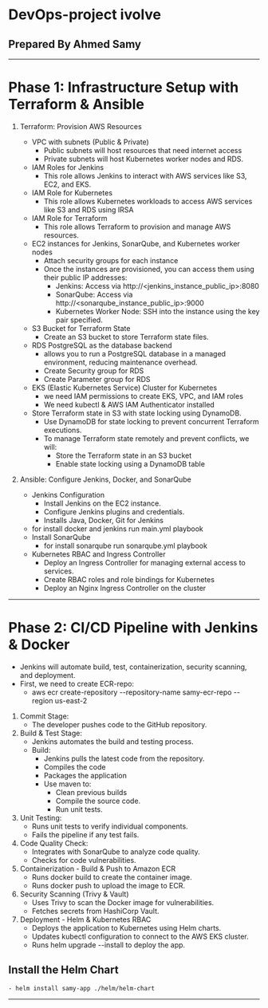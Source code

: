 # DevOps-project ivolve
## Prepared By Ahmed Samy
*** 
# Phase 1: Infrastructure Setup with Terraform & Ansible
1. Terraform: Provision AWS Resources
    - VPC with subnets (Public & Private)
        - Public subnets will host resources that need internet access
        - Private subnets will host Kubernetes worker nodes and RDS.
    - IAM Roles for Jenkins 
        - This role allows Jenkins to interact with AWS services like S3, EC2, and EKS.
    - IAM Role for Kubernetes
        - This role allows Kubernetes workloads to access AWS services like S3 and RDS using IRSA
    - IAM Role for Terraform
        - This role allows Terraform to provision and manage AWS resources.
    -  EC2 instances for Jenkins, SonarQube, and Kubernetes worker nodes
        - Attach security groups for each instance
        - Once the instances are provisioned, you can access them using their public IP addresses:
            - Jenkins: Access via http://<jenkins_instance_public_ip>:8080
            - SonarQube: Access via http://<sonarqube_instance_public_ip>:9000
            - Kubernetes Worker Node: SSH into the instance using the key pair specified.
    - S3 Bucket for Terraform State
        - Create an S3 bucket to store Terraform state files.
    - RDS PostgreSQL as the database backend
        -  allows you to run a PostgreSQL database in a managed environment, reducing maintenance overhead.
        - Create Security group for RDS
        - Create Parameter group for RDS
    - EKS (Elastic Kubernetes Service) Cluster for Kubernetes
        - we need IAM permissions to create EKS, VPC, and IAM roles
        - We need kubectl & AWS IAM Authenticator installed
    - Store Terraform state in S3 with state locking using DynamoDB.
        - Use DynamoDB for state locking to prevent concurrent Terraform executions.
        - To manage Terraform state remotely and prevent conflicts, we will:
            -  Store the Terraform state in an S3 bucket
            - Enable state locking using a DynamoDB table

2. Ansible: Configure Jenkins, Docker, and SonarQube
    - Jenkins Configuration
        - Install Jenkins on the EC2 instance.
        - Configure Jenkins plugins and credentials.
        - Installs Java, Docker, Git for Jenkins
    - for install docker and jenkins run main.yml playbook
    - Install SonarQube 
        - for install sonarqube run sonarqube.yml playbook
    -  Kubernetes RBAC and Ingress Controller
        - Deploy an Ingress Controller for managing external access to services.
        - Create RBAC roles and role bindings for Kubernetes
        -  Deploy an Nginx Ingress Controller on the cluster
***
# Phase 2: CI/CD Pipeline with Jenkins & Docker
- Jenkins will automate build, test, containerization, security scanning, and deployment.
- First, we need to create ECR-repo:
    - aws ecr create-repository --repository-name samy-ecr-repo --region us-east-2
1. Commit Stage:
    - The developer pushes code to the GitHub repository.
2. Build & Test Stage:
    - Jenkins automates the build and testing process.
    - Build:
        - Jenkins pulls the latest code from the repository.
        - Compiles the code 
        - Packages the application 
        - Use maven to:
            - Clean previous builds
            - Compile the source code.
            - Run unit tests.
3. Unit Testing:
    - Runs unit tests to verify individual components.
    - Fails the pipeline if any test fails.
4. Code Quality Check:
    - Integrates with SonarQube to analyze code quality.
    - Checks for code vulnerabilities.
5.  Containerization - Build & Push to Amazon ECR
    - Runs docker build to create the container image.
    - Runs docker push to upload the image to ECR.
6. Security Scanning (Trivy & Vault)
    - Uses Trivy to scan the Docker image for vulnerabilities.
    - Fetches secrets from HashiCorp Vault.
7.  Deployment - Helm & Kubernetes RBAC
    - Deploys the application to Kubernetes using Helm charts.
    - Updates kubectl configuration to connect to the AWS EKS cluster.
    - Runs helm upgrade --install to deploy the app.
##  Install the Helm Chart
    - helm install samy-app ./helm/helm-chart
***




    


